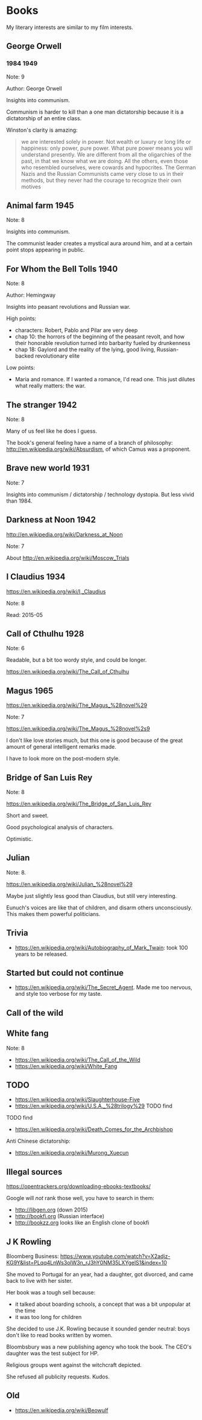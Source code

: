 # Books

My literary interests are similar to my film interests.

## George Orwell

### 1984 1949

Note: 9

Author: George Orwell

Insights into communism.

Communism is harder to kill than a one man dictatorship because it is a dictatorship of an entire class.

Winston's clarity is amazing:

> we are interested solely in power. Not wealth or luxury or long
life or happiness: only power, pure power. What pure power means you will
understand presently. We are different from all the oligarchies of the
past, in that we know what we are doing. All the others, even those who
resembled ourselves, were cowards and hypocrites. The German Nazis and the
Russian Communists came very close to us in their methods, but they never
had the courage to recognize their own motives

## Animal farm 1945

Note: 8

Insights into communism.

The communist leader creates a mystical aura around him, and at a certain point stops appearing in public.

## For Whom the Bell Tolls 1940

Note: 8

Author: Hemingway

Insights into peasant revolutions and Russian war.

High points:

- characters: Robert, Pablo and Pilar are very deep
- chap 10: the horrors of the beginning of the peasant revolt, and how their honorable revolution turned into barbarity fueled by drunkenness
- chap 18: Gaylord and the reality of the lying, good living, Russian-backed revolutionary elite

Low points:

- Maria and romance. If I wanted a romance, I'd read one. This just dilutes what really matters: the war.

## The stranger 1942

Note: 8

Many of us feel like he does I guess.

The book's general feeling have a name of a branch of philosophy: <http://en.wikipedia.org/wiki/Absurdism>, of which Camus was a proponent.

## Brave new world 1931

Note: 7

Insights into communism / dictatorship / technology dystopia. But less vivid than 1984.

## Darkness at Noon 1942

<http://en.wikipedia.org/wiki/Darkness_at_Noon>

Note: 7

About <http://en.wikipedia.org/wiki/Moscow_Trials>

## I Claudius 1934

<https://en.wikipedia.org/wiki/I,_Claudius>

Note: 8

Read: 2015-05

## Call of Cthulhu 1928

Note: 6

Readable, but a bit too wordy style, and could be longer.

<https://en.wikipedia.org/wiki/The_Call_of_Cthulhu>

## Magus 1965

<https://en.wikipedia.org/wiki/The_Magus_%28novel%29>

Note: 7

<https://en.wikipedia.org/wiki/The_Magus_%28novel%2s9>

I don't like love stories much, but this one is good because of the great amount of general intelligent remarks made.

I have to look more on the post-modern style.

## Bridge of San Luis Rey

Note: 8

<https://en.wikipedia.org/wiki/The_Bridge_of_San_Luis_Rey>

Short and sweet.

Good psychological analysis of characters.

Optimistic.

## Julian

Note: 8.

<https://en.wikipedia.org/wiki/Julian_%28novel%29>

Maybe just slightly less good than Claudius, but still very interesting.

Eunuch's voices are like that of children, and disarm others unconsciously. This makes them powerful politicians.

## Trivia

- <https://en.wikipedia.org/wiki/Autobiography_of_Mark_Twain>: took 100 years to be released.

## Started but could not continue

- <https://en.wikipedia.org/wiki/The_Secret_Agent>. Made me too nervous, and style too verbose for my taste.

## Call of the wild

## White fang

Note: 8

- <https://en.wikipedia.org/wiki/The_Call_of_the_Wild>
- <https://en.wikipedia.org/wiki/White_Fang>

## TODO

- <https://en.wikipedia.org/wiki/Slaughterhouse-Five>
- <https://en.wikipedia.org/wiki/U.S.A._%28trilogy%29> TODO find

TODO find

- <https://en.wikipedia.org/wiki/Death_Comes_for_the_Archbishop>

Anti Chinese dictatorship:

- <https://en.wikipedia.org/wiki/Murong_Xuecun>

## Illegal sources

https://opentrackers.org/downloading-ebooks-textbooks/

Google will *not* rank those well, you have to search in them:

- http://libgen.org (down 2015)
- http://bookfi.org (Russian interface)
- http://bookzz.org looks like an English clone of bookfi

## J K Rowling

Bloomberg Business: https://www.youtube.com/watch?v=X2adjz-KG9Y&list=PLqq4LnWs3olW3n_rJ3hY0NM35LXYgelS1&index=10

She moved to Portugal for an year, had a daughter, got divorced, and came back to live with her sister.

Her book was a tough sell because:

- it talked about boarding schools, a concept that was a bit unpopular at the time
- it was too long for children

She decided to use J.K. Rowling because it sounded gender neutral: boys don't like to read books written by women.

Bloombsbury was a new publishing agency who took the book. The CEO's daughter was the test subject for HP.

Religious groups went against the witchcraft depicted.

She refused all publicity requests. Kudos.

## Old

- <https://en.wikipedia.org/wiki/Beowulf>
